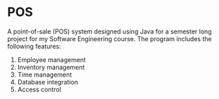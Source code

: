 # POS

A point-of-sale (POS) system designed using Java for a semester long project for my Software Engineering course. The program includes the following features:

1. Employee management
2. Inventory management
3. Time management
4. Database integration
5. Access control
